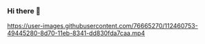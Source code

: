 ### Hi there 👋

<!--
**MuhammadAbuelenin/MuhammadAbuelenin** is a ✨ _special_ ✨ repository because its `README.md` (this file) appears on your GitHub profile.

Here are some ideas to get you started:

- 🔭 I’m currently working on ...
- 🌱 I’m currently learning ...
- 👯 I’m looking to collaborate on ...
- 🤔 I’m looking for help with ...
- 💬 Ask me about ...
- 📫 How to reach me: ...
- 😄 Pronouns: ...
- ⚡ Fun fact: ...
-->
https://user-images.githubusercontent.com/76665270/112460753-49445280-8d70-11eb-8341-dd830fda7caa.mp4
